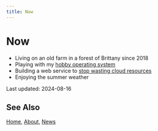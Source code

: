 ```yaml
---
title: Now
---
```


# Now

- Living on an old farm in a forest of Brittany since 2018
- Playing with my [hobby operating system][1]
- Building a web service to [stop wasting cloud resources][2]
- Enjoying the summer weather

Last updated: 2024-08-16

## See Also

[Home](/), [About](/about.html), [News](/news/)

[1]: http://moros.cc
[2]: https://stop.wasting.cloud
